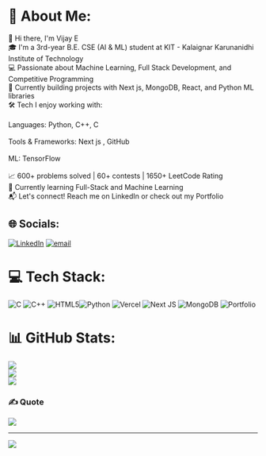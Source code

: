 # 💫 About Me:
👋 Hi there, I'm Vijay E<br>🎓 I'm a 3rd-year B.E. CSE (AI & ML) student at KIT - Kalaignar Karunanidhi Institute of Technology<br>💻 Passionate about Machine Learning, Full Stack Development, and Competitive Programming<br>🚀 Currently building projects with Next js, MongoDB, React, and Python ML libraries<br>🛠️ Tech I enjoy working with:<br><br>Languages: Python, C++, C<br><br>Tools & Frameworks: Next js , GitHub<br><br>ML: TensorFlow<br><br>📈 600+ problems solved | 60+ contests | 1650+ LeetCode Rating<br>🌱 Currently learning Full-Stack and Machine Learning<br>📬 Let's connect! Reach me on LinkedIn or check out my Portfolio


## 🌐 Socials:
[![LinkedIn](https://img.shields.io/badge/LinkedIn-%230077B5.svg?logo=linkedin&logoColor=white)](https://linkedin.com/in/https://www.linkedin.com/in/vj-e/) [![email](https://img.shields.io/badge/Email-D14836?logo=gmail&logoColor=white)](mailto:kit27.am57@gmail.com) 

# 💻 Tech Stack:
![C](https://img.shields.io/badge/c-%2300599C.svg?style=for-the-badge&logo=c&logoColor=white) ![C++](https://img.shields.io/badge/c++-%2300599C.svg?style=for-the-badge&logo=c%2B%2B&logoColor=white) ![HTML5](https://img.shields.io/badge/html5-%23E34F26.svg?style=for-the-badge&logo=html5&logoColor=white)![Python](https://img.shields.io/badge/python-3670A0?style=for-the-badge&logo=python&logoColor=ffdd54) ![Vercel](https://img.shields.io/badge/vercel-%23000000.svg?style=for-the-badge&logo=vercel&logoColor=white) ![Next JS](https://img.shields.io/badge/Next-black?style=for-the-badge&logo=next.js&logoColor=white) ![MongoDB](https://img.shields.io/badge/MongoDB-%234ea94b.svg?style=for-the-badge&logo=mongodb&logoColor=white) ![Portfolio](https://img.shields.io/badge/Portfolio-%23000000.svg?style=for-the-badge&logo=firefox&logoColor=#FF7139)
# 📊 GitHub Stats:
![](https://github-readme-stats.vercel.app/api?username=VJ-E&theme=shadow_blue&hide_border=false&include_all_commits=true&count_private=false)<br/>
![](https://nirzak-streak-stats.vercel.app/?user=VJ-E&theme=shadow_blue&hide_border=false)<br/>
![](https://github-readme-stats.vercel.app/api/top-langs/?username=VJ-E&theme=shadow_blue&hide_border=false&include_all_commits=true&count_private=false&layout=compact)

### ✍️ Quote
![](https://quotes-github-readme.vercel.app/api?type=horizontal&theme=dark)

---
[![](https://visitcount.itsvg.in/api?id=VJ-E&icon=0&color=0)](https://visitcount.itsvg.in)

<!-- Proudly created with GPRM ( https://gprm.itsvg.in ) -->
